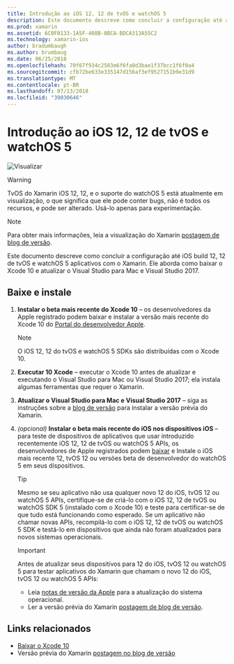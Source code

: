 ```yaml
---
title: Introdução ao iOS 12, 12 de tvOS e watchOS 5
description: Este documento descreve como concluir a configuração até a compilação 12 aplicativos iOS e tvOS 12 com Xamarin. Ele aborda como baixar o Xcode 10 e atualizar o Visual Studio para Mac e Visual Studio 2017.
ms.prod: xamarin
ms.assetid: 6C0F0133-1A5F-408B-8BCA-BDCA313A55C2
ms.technology: xamarin-ios
author: bradumbaugh
ms.author: brumbaug
ms.date: 06/25/2018
ms.openlocfilehash: 70f67f934c2503e6f6fa0d3bae1f37bcc1f6f0a4
ms.sourcegitcommit: cfb72be633e335147d156af3ef9527151b9e31d9
ms.translationtype: MT
ms.contentlocale: pt-BR
ms.lasthandoff: 07/13/2018
ms.locfileid: "39030646"
---
```

# <a name="getting-started-with-ios-12-tvos-12-and-watchos-5"></a>Introdução ao iOS 12, 12 de tvOS e watchOS 5

![Visualizar](~/media/shared/preview.png)

> [!WARNING]
> TvOS do Xamarin iOS 12, 12, e o suporte do watchOS 5 está atualmente em visualização, o que significa que ele pode conter bugs, não é todos os recursos, e pode ser alterado. Usá-lo apenas para experimentação.

> [!NOTE]
> Para obter mais informações, leia a visualização do Xamarin [postagem de blog de versão](https://releases.xamarin.com/preview-release-xcode-10-beta-3/).

Este documento descreve como concluir a configuração até iOS build 12, 12 de tvOS e watchOS 5 aplicativos com o Xamarin. Ele aborda como baixar o Xcode 10 e atualizar o Visual Studio para Mac e Visual Studio 2017.

## <a name="download-and-install"></a>Baixe e instale

1. **Instalar o beta mais recente do Xcode 10** – os desenvolvedores da Apple registrado podem baixar e instalar a versão mais recente do Xcode 10 do [Portal do desenvolvedor Apple](https://developer.apple.com/download/).

   > [!NOTE]
   > O iOS 12, 12 do tvOS e watchOS 5 SDKs são distribuídas com o Xcode 10.

2. **Executar 10 Xcode** – executar o Xcode 10 antes de atualizar e executando o Visual Studio para Mac ou Visual Studio 2017; ela instala algumas ferramentas que requer o Xamarin.

3. **Atualizar o Visual Studio para Mac e Visual Studio 2017** – siga as instruções sobre a [blog de versão](https://releases.xamarin.com/preview-release-xcode-10-beta-3/) para instalar a versão prévia do Xamarin.

4. _(opcional)_  **Instalar o beta mais recente do iOS nos dispositivos iOS** – para teste de dispositivos de aplicativos que usar introduzido recentemente iOS 12, 12 de tvOS ou watchOS 5 APIs, os desenvolvedores de Apple registrados podem [baixar](https://developer.apple.com/download) e Instale o iOS mais recente 12, tvOS 12 ou versões beta de desenvolvedor do watchOS 5 em seus dispositivos.

   > [!TIP]
   > Mesmo se seu aplicativo não usa qualquer novo 12 do iOS, tvOS 12 ou watchOS 5 APIs, certifique-se de criá-lo com o iOS 12, 12 de tvOS ou watchOS SDK 5 (instalado com o Xcode 10) e teste para certificar-se de que tudo está funcionando como esperado. Se um aplicativo não chamar novas APIs, recompilá-lo com o iOS 12, 12 de tvOS ou watchOS 5 SDK e testá-lo em dispositivos que ainda não foram atualizados para novos sistemas operacionais.

   > [!IMPORTANT]
   > Antes de atualizar seus dispositivos para 12 do iOS, tvOS 12 ou watchOS 5 para testar aplicativos do Xamarin que chamam o novo 12 do iOS, tvOS 12 ou watchOS 5 APIs:
   > - Leia [notas de versão da Apple](https://developer.apple.com/download/) para a atualização do sistema operacional.
   > - Ler a versão prévia do Xamarin [postagem de blog de versão](https://releases.xamarin.com/preview-release-xcode-10-beta-3/).

## <a name="related-links"></a>Links relacionados

- [Baixar o Xcode 10](https://developer.apple.com/download/)
- Versão prévia do Xamarin [postagem no blog de versão](https://releases.xamarin.com/preview-release-xcode-10-beta-3/)
